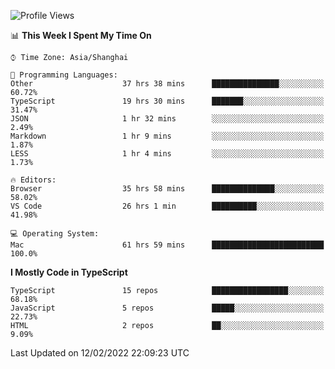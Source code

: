 <!--START_SECTION:waka-->
![Profile Views](http://img.shields.io/badge/Profile%20Views-3-blue)

📊 **This Week I Spent My Time On** 

```text
⌚︎ Time Zone: Asia/Shanghai

💬 Programming Languages: 
Other                    37 hrs 38 mins      ███████████████░░░░░░░░░░   60.72% 
TypeScript               19 hrs 30 mins      ███████░░░░░░░░░░░░░░░░░░   31.47% 
JSON                     1 hr 32 mins        ░░░░░░░░░░░░░░░░░░░░░░░░░   2.49% 
Markdown                 1 hr 9 mins         ░░░░░░░░░░░░░░░░░░░░░░░░░   1.87% 
LESS                     1 hr 4 mins         ░░░░░░░░░░░░░░░░░░░░░░░░░   1.73%

🔥 Editors: 
Browser                  35 hrs 58 mins      ██████████████░░░░░░░░░░░   58.02% 
VS Code                  26 hrs 1 min        ██████████░░░░░░░░░░░░░░░   41.98%

💻 Operating System: 
Mac                      61 hrs 59 mins      █████████████████████████   100.0%

```

**I Mostly Code in TypeScript** 

```text
TypeScript               15 repos            █████████████████░░░░░░░░   68.18% 
JavaScript               5 repos             █████░░░░░░░░░░░░░░░░░░░░   22.73% 
HTML                     2 repos             ██░░░░░░░░░░░░░░░░░░░░░░░   9.09%

```



 Last Updated on 12/02/2022 22:09:23 UTC
<!--END_SECTION:waka-->
